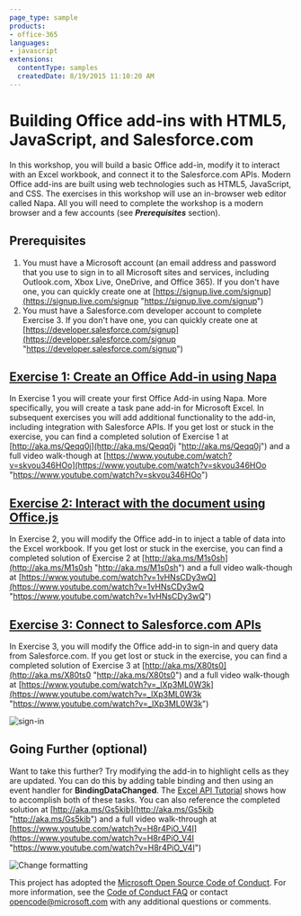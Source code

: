 ```yaml
---
page_type: sample
products:
- office-365
languages:
- javascript
extensions:
  contentType: samples
  createdDate: 8/19/2015 11:10:20 AM
---
```

# Building Office add-ins with HTML5, JavaScript, and Salesforce.com #

In this workshop, you will build a basic Office add-in, modify it to interact with an Excel workbook, and connect it to the Salesforce.com APIs. Modern Office add-ins are built using web technologies such as HTML5, JavaScript, and CSS. The exercises in this workshop will use an in-browser web editor called Napa. All you will need to complete the workshop is a modern browser and a few accounts (see ***Prerequisites*** section).

## Prerequisites ##
1. You must have a Microsoft account (an email address and password that you use to sign in to all Microsoft sites and services, including Outlook.com, Xbox Live, OneDrive, and Office 365). If you don't have one, you can quickly create one at [https://signup.live.com/signup](https://signup.live.com/signup "https://signup.live.com/signup")
2. You must have a Salesforce.com developer account to complete Exercise 3. If you don't have one, you can quickly create one at [https://developer.salesforce.com/signup](https://developer.salesforce.com/signup "https://developer.salesforce.com/signup")

## [Exercise 1: Create an Office Add-in using Napa](https://github.com/OfficeDev/Salesforce-Addin-Workshop/tree/master/Exercise%201) ##
In Exercise 1 you will create your first Office Add-in using Napa. More specifically, you will create a task pane add-in for Microsoft Excel. In subsequent exercises you will add additional functionality to the add-in, including integration with Salesforce APIs. If you get lost or stuck in the exercise, you can find a completed solution of Exercise 1 at [http://aka.ms/Qeqq0j](http://aka.ms/Qeqq0j "http://aka.ms/Qeqq0j") and a full video walk-though at [https://www.youtube.com/watch?v=skvou346HOo](https://www.youtube.com/watch?v=skvou346HOo "https://www.youtube.com/watch?v=skvou346HOo")

## [Exercise 2: Interact with the document using Office.js](https://github.com/OfficeDev/Salesforce-Addin-Workshop/tree/master/Exercise%202) ##
In Exercise 2, you will modify the Office add-in to inject a table of data into the Excel workbook. If you get lost or stuck in the exercise, you can find a completed solution of Exercise 2 at [http://aka.ms/M1s0sh](http://aka.ms/M1s0sh "http://aka.ms/M1s0sh") and a full video walk-though at [https://www.youtube.com/watch?v=1vHNsCDy3wQ](https://www.youtube.com/watch?v=1vHNsCDy3wQ "https://www.youtube.com/watch?v=1vHNsCDy3wQ")

## [Exercise 3: Connect to Salesforce.com APIs](https://github.com/OfficeDev/Salesforce-Addin-Workshop/tree/master/Exercise%203) ##
In Exercise 3, you will modify the Office add-in to sign-in and query data from Salesforce.com. If you get lost or stuck in the exercise, you can find a completed solution of Exercise 3 at [http://aka.ms/X80ts0](http://aka.ms/X80ts0 "http://aka.ms/X80ts0") and a full video walk-though at [https://www.youtube.com/watch?v=_lXp3ML0W3k](https://www.youtube.com/watch?v=_lXp3ML0W3k "https://www.youtube.com/watch?v=_lXp3ML0W3k")

![sign-in](http://i.imgur.com/K7uO0mH.png)

## Going Further (optional) ##
Want to take this further? Try modifying the add-in to highlight cells as they are updated. You can do this by adding table binding and then using an event handler for **BindingDataChanged**. The [Excel API Tutorial](https://store.office.com/api-tutorial-content-WA104077907.aspx "Excel API Tutorial") shows how to accomplish both of these tasks. You can also reference the completed solution at [http://aka.ms/Gs5kib](http://aka.ms/Gs5kib "http://aka.ms/Gs5kib") and a full video walk-through at [https://www.youtube.com/watch?v=H8r4PiO_V4I](https://www.youtube.com/watch?v=H8r4PiO_V4I "https://www.youtube.com/watch?v=H8r4PiO_V4I")

![Change formatting](http://i.imgur.com/kY4Pckg.png)


This project has adopted the [Microsoft Open Source Code of Conduct](https://opensource.microsoft.com/codeofconduct/). For more information, see the [Code of Conduct FAQ](https://opensource.microsoft.com/codeofconduct/faq/) or contact [opencode@microsoft.com](mailto:opencode@microsoft.com) with any additional questions or comments.
